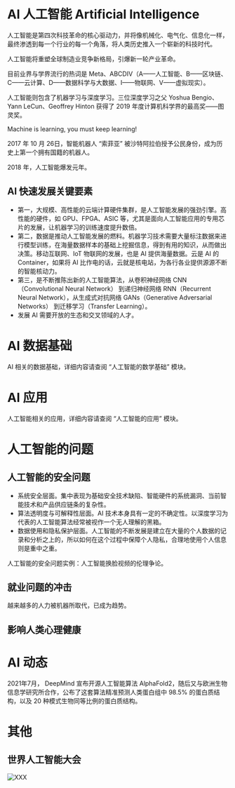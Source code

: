 # AI 人工智能 Artificial Intelligence

人工智能是第四次科技革命的核心驱动力，并将像机械化、电气化、信息化一样，最终渗透到每一个行业的每一个角落，将人类历史推入一个崭新的科技时代。

人工智能将重塑全球制造业竞争新格局，引爆新一轮产业革命。

目前业界与学界流行的热词是 Meta、ABCDIV（A——人工智能、B——区块链、C——云计算、D——数据科学与大数据、I——物联网、V——虚拟现实）。

人工智能则包含了机器学习与深度学习。三位深度学习之父 Yoshua Bengio、Yann LeCun、Geoffrey Hinton 获得了 2019 年度计算机科学界的最高奖——图灵奖。

Machine is learning, you must keep learning!

2017 年 10 月 26日，智能机器人 “索菲亚” 被沙特阿拉伯授予公民身份，成为历史上第一个拥有国籍的机器人。

2018 年，人工智能爆发元年。

## AI 快速发展关键要素

- 第一，大规模、高性能的云端计算硬件集群，是人工智能发展的强劲引擎。高性能的硬件，如 GPU、FPGA、ASIC 等，尤其是面向人工智能应用的专用芯片的发展，让机器学习的训练速度提升数倍。
- 第二，数据是推动人工智能发展的燃料。机器学习技术需要大量标注数据来进行模型训练，在海量数据样本的基础上挖掘信息，得到有用的知识，从而做出决策。移动互联网、IoT 物联网的发展，也是 AI 提供海量数据。云是 AI 的 Container，如果将 AI 比作电的话，云就是核电站，为各行各业提供源源不断的智能核动力。
- 第三，是不断推陈出新的人工智能算法，从卷积神经网络 CNN（Convolutional Neural Network） 到递归神经网络 RNN（Recurrent Neural Network），从生成式对抗网络 GANs（Generative Adversarial Networks） 到迁移学习（Transfer Learning）。
- 发展 AI 需要开放的生态和交叉领域的人才。

# AI 数据基础

AI 相关的数据基础，详细内容请查阅 “人工智能的数学基础” 模块。

# AI 应用

人工智能相关的应用，详细内容请查阅 “人工智能的应用” 模块。

# 人工智能的问题

## 人工智能的安全问题

- 系统安全层面。集中表现为基础安全技术缺陷、智能硬件的系统漏洞、当前智能技术和产品供应链条的复杂性。
- 算法透明度与可解释性层面。AI 技术本身具有一定的不确定性。以深度学习为代表的人工智能算法经常被视作一个无人理解的黑箱。
- 数据使用和隐私保护层面。人工智能的不断发展是建立在大量的个人数据的记录和分析之上的，所以如何在这个过程中保障个人隐私，合理地使用个人信息则是重中之重。

人工智能的安全问题实例：人工智能换脸视频的伦理争论。

## 就业问题的冲击

越来越多的人力被机器所取代，已成为趋势。

## 影响人类心理健康



# AI 动态

2021年7月， DeepMind 宣布开源人工智能算法 AlphaFold2，随后又与欧洲生物信息学研究所合作，公布了这套算法精准预测人类蛋白组中 98.5% 的蛋白质结构，以及 20 种模式生物同等比例的蛋白质结构。



# 其他

## 世界人工智能大会

![XXX](figures/XXX.jpg)



